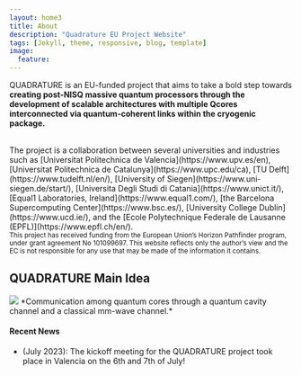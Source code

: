 ```yaml
---
layout: home3
title: About
description: "Quadrature EU Project Website"
tags: [Jekyll, theme, responsive, blog, template]
image: 
  feature: 
---
```

QUADRATURE is an EU-funded project that aims to take a bold step towards **creating post-NISQ massive quantum processors through the development of scalable architectures with multiple Qcores interconnected via quantum-coherent links within the cryogenic package.**

<br />
The project is a collaboration between several universities and industries such as [Universitat Politechnica de Valencia](https://www.upv.es/en), [Universitat Politechnica de Catalunya](https://www.upc.edu/ca), [TU Delft](https://www.tudelft.nl/en/), [University of Siegen](https://www.uni-siegen.de/start/), [Universita Degli Studi di Catania](https://www.unict.it/), [Equal1 Laboratories, Ireland](https://www.equal1.com/), [the Barcelona Supercomputing Center](https://www.bsc.es/), [University College Dublin](https://www.ucd.ie/), and the [Ecole Polytechnique Federale de Lausanne (EPFL)](https://www.epfl.ch/en/). 

<br />
<sub>This project has received funding from the European Union’s Horizon Pathfinder program, under grant agreement No  101099697. This website reflects only the author’s view and the EC is not responsible for any use that may be made of the information it contains. </sub>

<br />

## QUADRATURE Main Idea

<img src="{{ site.baseurl }}/images/comm_among_Qcores.png">
*Communication among quantum cores through a quantum cavity channel and a classical mm-wave channel.*

#### Recent News

+ (July 2023): The kickoff meeting for the QUADRATURE project took place in Valencia on the 6th and 7th of July!

<!---
-->




